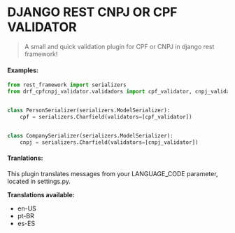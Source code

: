 # DJANGO REST CNPJ OR CPF VALIDATOR
> A small and quick validation plugin for CPF or CNPJ in django rest framework!  


#### Examples:

``` python
from rest_framework import serializers 
from drf_cpfcnpj_validator.validadors import cpf_validator, cnpj_validator


class PersonSerializer(serializers.ModelSerializer):
    cpf = serializers.Charfield(validators=[cpf_validator])


class CompanySerializer(serializers.ModelSerializer):
    cnpj = serializers.Charfield(validators=[cnpj_validator])

```


#### Tranlations:

This plugin translates messages from your LANGUAGE_CODE parameter, located in settings.py.  


**Translations available:**  


* en-US  
* pt-BR  
* es-ES  

